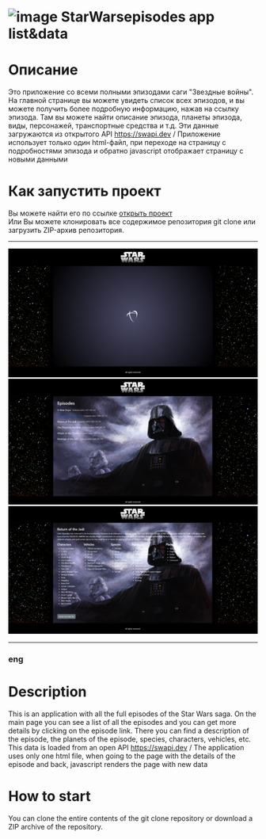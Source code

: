 # ![image](https://user-images.githubusercontent.com/91444872/212539297-635a9c28-baac-4819-ba92-cefad9e32fc8.png) StarWarsepisodes app list&data
# Описание
Это приложение со всеми полными эпизодами саги "Звездные войны". На главной странице вы можете увидеть список всех эпизодов, и вы можете получить более подробную информацию, нажав на ссылку эпизода. Там вы можете найти описание эпизода, планеты эпизода, виды, персонажей, транспортные средства и т.д. Эти данные загружаются из открытого API https://swapi.dev / Приложение использует только один html-файл, при переходе на страницу с подробностями эпизода и обратно javascript отображает страницу с новыми данными
# Как запустить проект
Вы можете найти его по ссылке <a href="https://sergey-karpov.github.io/StarWars-episodes-list-data/" target="_blank">открыть проект</a><br>
Или Вы можете клонировать все содержимое репозитория git clone <this repo> или загрузить ZIP-архив репозитория.
___
![load](https://github.com/Sergey-Karpov/StarWars-episodes-list-data/blob/main/screens/load.png)
![epsod-list](https://github.com/Sergey-Karpov/StarWars-episodes-list-data/blob/main/screens/episodes-list.png)
![epsod-ditails](https://github.com/Sergey-Karpov/StarWars-episodes-list-data/blob/main/screens/epsod-ditails.png)
___
### eng
# Description 
This is an application with all the full episodes of the Star Wars saga. On the main page you can see a list of all the episodes and you can get more details by clicking on the episode link. There you can find a description of the episode, the planets of the episode, species, characters, vehicles, etc. This data is loaded from an open API https://swapi.dev / The application uses only one html file, when going to the page with the details of the episode and back, javascript renders the page with new data
# How to start
You can clone the entire contents of the git clone <this repo> repository or download a ZIP archive of the repository.
